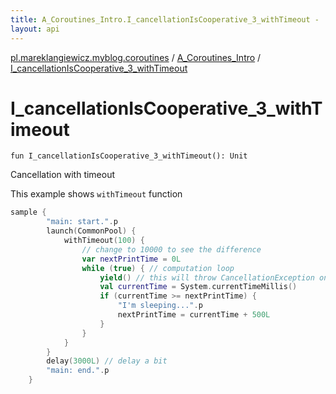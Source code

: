 ```yaml
---
title: A_Coroutines_Intro.I_cancellationIsCooperative_3_withTimeout - 
layout: api
---
```


<div class='api-docs-breadcrumbs'><a href="../index.html">pl.mareklangiewicz.myblog.coroutines</a> / <a href="index.html">A_Coroutines_Intro</a> / <a href=".">I_cancellationIsCooperative_3_withTimeout</a></div>

# I_cancellationIsCooperative_3_withTimeout

<div class="signature"><code><span class="keyword">fun </span><span class="identifier">I_cancellationIsCooperative_3_withTimeout</span><span class="symbol">(</span><span class="symbol">)</span><span class="symbol">: </span><span class="identifier">Unit</span></code></div>

Cancellation with timeout

This example shows <code>withTimeout</code> function

``` kotlin
sample {
        "main: start.".p
        launch(CommonPool) {
            withTimeout(100) {
                // change to 10000 to see the difference
                var nextPrintTime = 0L
                while (true) { // computation loop
                    yield() // this will throw CancellationException on timeout
                    val currentTime = System.currentTimeMillis()
                    if (currentTime >= nextPrintTime) {
                        "I'm sleeping...".p
                        nextPrintTime = currentTime + 500L
                    }
                }
            }
        }
        delay(3000L) // delay a bit
        "main: end.".p
    }
```

